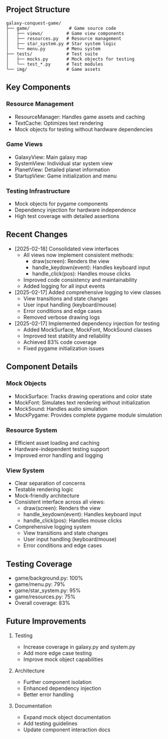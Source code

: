 ## Project Structure
```
galaxy-conquest-game/
├── game/               # Game source code
│   ├── views/         # Game view components
│   ├── resources.py   # Resource management
│   ├── star_system.py # Star system logic
│   └── menu.py        # Menu system
├── tests/             # Test suite
│   ├── mocks.py       # Mock objects for testing
│   └── test_*.py      # Test modules
└── img/               # Game assets
```

## Key Components

### Resource Management
- ResourceManager: Handles game assets and caching
- TextCache: Optimizes text rendering
- Mock objects for testing without hardware dependencies

### Game Views
- GalaxyView: Main galaxy map
- SystemView: Individual star system view
- PlanetView: Detailed planet information
- StartupView: Game initialization and menu

### Testing Infrastructure
- Mock objects for pygame components
- Dependency injection for hardware independence
- High test coverage with detailed assertions

## Recent Changes
- [2025-02-18] Consolidated view interfaces
  - All views now implement consistent methods:
    - draw(screen): Renders the view
    - handle_keydown(event): Handles keyboard input
    - handle_click(pos): Handles mouse clicks
  - Improved code consistency and maintainability
  - Added logging for all input events
- [2025-02-17] Added comprehensive logging to view classes
  - View transitions and state changes
  - User input handling (keyboard/mouse)
  - Error conditions and edge cases
  - Removed verbose drawing logs
- [2025-02-17] Implemented dependency injection for testing
  - Added MockSurface, MockFont, MockSound classes
  - Improved test stability and reliability
  - Achieved 83% code coverage
  - Fixed pygame initialization issues

## Component Details

### Mock Objects
- MockSurface: Tracks drawing operations and color state
- MockFont: Simulates text rendering without initialization
- MockSound: Handles audio simulation
- MockPygame: Provides complete pygame module simulation

### Resource System
- Efficient asset loading and caching
- Hardware-independent testing support
- Improved error handling and logging

### View System
- Clear separation of concerns
- Testable rendering logic
- Mock-friendly architecture
- Consistent interface across all views:
  - draw(screen): Renders the view
  - handle_keydown(event): Handles keyboard input
  - handle_click(pos): Handles mouse clicks
- Comprehensive logging system
  - View transitions and state changes
  - User input handling (keyboard/mouse)
  - Error conditions and edge cases

## Testing Coverage
- game/background.py: 100%
- game/menu.py: 79%
- game/star_system.py: 95%
- game/resources.py: 75%
- Overall coverage: 83%

## Future Improvements
1. Testing
   - Increase coverage in galaxy.py and system.py
   - Add more edge case testing
   - Improve mock object capabilities

2. Architecture
   - Further component isolation
   - Enhanced dependency injection
   - Better error handling

3. Documentation
   - Expand mock object documentation
   - Add testing guidelines
   - Update component interaction docs

